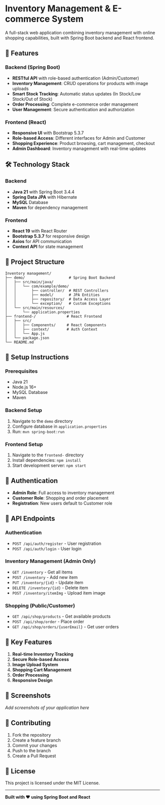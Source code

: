 # Inventory Management & E-commerce System

A full-stack web application combining inventory management with online shopping capabilities, built with Spring Boot backend and React frontend.

## 🚀 Features

### Backend (Spring Boot)

- **RESTful API** with role-based authentication (Admin/Customer)
- **Inventory Management**: CRUD operations for products with image uploads
- **Smart Stock Tracking**: Automatic status updates (In Stock/Low Stock/Out of Stock)
- **Order Processing**: Complete e-commerce order management
- **User Management**: Secure authentication and authorization

### Frontend (React)

- **Responsive UI** with Bootstrap 5.3.7
- **Role-based Access**: Different interfaces for Admin and Customer
- **Shopping Experience**: Product browsing, cart management, checkout
- **Admin Dashboard**: Inventory management with real-time updates

## 🛠️ Technology Stack

### Backend

- **Java 21** with Spring Boot 3.4.4
- **Spring Data JPA** with Hibernate
- **MySQL** Database
- **Maven** for dependency management

### Frontend

- **React 19** with React Router
- **Bootstrap 5.3.7** for responsive design
- **Axios** for API communication
- **Context API** for state management

## 📁 Project Structure

```
Inventory management/
├── demo/                    # Spring Boot Backend
│   ├── src/main/java/
│   │   └── com/example/demo/
│   │       ├── controller/  # REST Controllers
│   │       ├── model/       # JPA Entities
│   │       ├── repository/  # Data Access Layer
│   │       └── exception/   # Custom Exceptions
│   └── src/main/resources/
│       └── application.properties
├── frontend-/              # React Frontend
│   ├── src/
│   │   ├── Components/     # React Components
│   │   ├── context/        # Auth Context
│   │   └── App.js
│   └── package.json
└── README.md
```

## 🔧 Setup Instructions

### Prerequisites

- Java 21
- Node.js 16+
- MySQL Database
- Maven

### Backend Setup

1. Navigate to the `demo` directory
2. Configure database in `application.properties`
3. Run: `mvn spring-boot:run`

### Frontend Setup

1. Navigate to the `frontend-` directory
2. Install dependencies: `npm install`
3. Start development server: `npm start`

## 🔐 Authentication

- **Admin Role**: Full access to inventory management
- **Customer Role**: Shopping and order placement
- **Registration**: New users default to Customer role

## 📝 API Endpoints

### Authentication

- `POST /api/auth/register` - User registration
- `POST /api/auth/login` - User login

### Inventory Management (Admin Only)

- `GET /inventory` - Get all items
- `POST /inventory` - Add new item
- `PUT /inventory/{id}` - Update item
- `DELETE /inventory/{id}` - Delete item
- `POST /inventory/itemImg` - Upload item image

### Shopping (Public/Customer)

- `GET /api/shop/products` - Get available products
- `POST /api/shop/order` - Place order
- `GET /api/shop/orders/{userEmail}` - Get user orders

## 🎯 Key Features

1. **Real-time Inventory Tracking**
2. **Secure Role-based Access**
3. **Image Upload System**
4. **Shopping Cart Management**
5. **Order Processing**
6. **Responsive Design**

## 📸 Screenshots

_Add screenshots of your application here_

## 🤝 Contributing

1. Fork the repository
2. Create a feature branch
3. Commit your changes
4. Push to the branch
5. Create a Pull Request

## 📄 License

This project is licensed under the MIT License.

---

**Built with ❤️ using Spring Boot and React**
